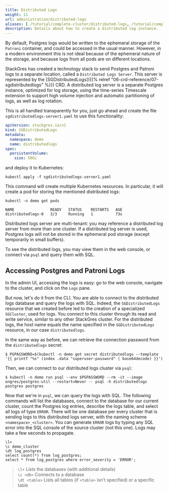 ```yaml
---
title: Distributed Logs
weight: 11
url: administration/distributed-logs
aliases: [ /tutorial/complete-cluster/distributed-logs, /tutorial/complete-cluster/distributed-logs ]
description: Details about how to create a distributed log instance.
---
```


By default, Postgres logs would be written to the ephemeral storage of the `Patroni` container, and could be accessed in the usual manner.
However, in a modern environment this is not ideal because of the ephemeral nature of the storage, and because logs from all pods are on different locations.

StackGres has created a technology stack to send Postgres and Patroni logs to a separate location, called a `Distributed Logs Server`.
This server is represented by the [SGDistributedLogs]({{% relref "06-crd-reference/07-sgdistributedlogs" %}}) CRD.
A distributed log server is a separate Postgres instance, optimized for log storage, using the time-series Timescale extension to support high volume injection and automatic partitioning of logs, as well as log rotation.

This is all handled transparently for you, just go ahead and create the file `sgdistributedlogs-server1.yaml` to use this functionality:

```yaml
apiVersion: stackgres.io/v1
kind: SGDistributedLogs
metadata:
  namespace: demo
  name: distributedlogs
spec:
  persistentVolume:
    size: 50Gi
```

and deploy it to Kubernetes:

```
kubectl apply -f sgdistributedlogs-server1.yaml
```

This command will create multiple Kubernetes resources.
In particular, it will create a pod for storing the mentioned distributed logs:

```
kubectl -n demo get pods
```

```
NAME                READY   STATUS    RESTARTS   AGE
distributedlogs-0   3/3     Running   1          73s
```

Distributed logs server are multi-tenant: you may reference a distributed log server from more than one cluster.
If a distributed log server is used, Postgres logs will not be stored in the ephemeral pod storage (except temporarily in small buffers).

To see the distributed logs, you may view them in the web console, or connect via `psql` and query them with SQL.

## Accessing Postgres and Patroni Logs

In the admin UI, accessing the logs is easy: go to the web console, navigate to the cluster, and click on the `Logs` pane.

But now, let's do it from the CLI.
You are able to connect to the distributed logs database and query the logs with SQL.
Indeed, the `SGDistributedLogs` resource that we created before led to the creation of a specialized `SGCluster`, used for logs.
You connect to this cluster through its read and write service, similar to any other StackGres cluster.
For the distributed logs, the host name equals the name specified in the `SGDistributedLogs` resource, in our case `distributedlogs`.

In the same way as before, we can retrieve the connection password from the `distributedlogs` secret:

```
$ PGPASSWORD=$(kubectl -n demo get secret distributedlogs --template '{{ printf "%s" (index .data "superuser-password" | base64decode) }}')
```

Then, we can connect to our distributed logs cluster via `psql`:

```
$ kubectl -n demo run psql --env $PGPASSWORD --rm -it --image ongres/postgres-util --restart=Never -- psql -h distributedlogs postgres postgres
```

Now that we're in `psql`, we can query the logs with SQL.
The following commands will list the databases, connect to the database for our current cluster, count the Postgres log entries, describe the logs table, and select all logs of type `ERROR`.
There will be one database per every cluster that is sending logs to this distributed logs server, with the naming scheme `<namespace>_<cluster>`.
You can generate `ERROR` logs by typing any SQL error into the SQL console of the source cluster (not this one).
Logs may take a few seconds to propagate.

```
\l+
\c demo_cluster
\dt log_postgres
select count(*) from log_postgres;
select * from log_postgres where error_severity = 'ERROR';
```

> `\l+` Lists the databases (with additional details) \
> `\c <db>` Connects to a database \
> `\dt <table>` Lists all tables (if `<table>` isn't specified) or a specific table
